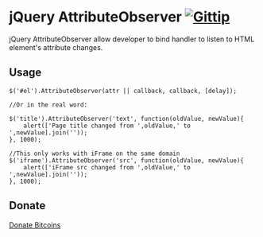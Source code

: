 # jQuery AttributeObserver [![Gittip](http://badgr.co/gittip/fgribreau.png)](https://www.gittip.com/fgribreau/)

jQuery AttributeObserver allow developer to bind handler to listen to HTML element's attribute changes.

## Usage
	
	$('#el').AttributeObserver(attr || callback, callback, [delay]);
	
	//Or in the real word:
	
	$('title').AttributeObserver('text', function(oldValue, newValue){
		alert(['Page title changed from ',oldValue,' to ',newValue].join(''));
	}, 1000);
	
	//This only works with iFrame on the same domain
	$('iframe').AttributeObserver('src', function(oldValue, newValue){
		alert(['iFrame src changed from ',oldValue,' to ',newValue].join(''));
	}, 1000);
	
## Donate
[Donate Bitcoins](https://coinbase.com/checkouts/fc3041b9d8116e0b98e7d243c4727a30)
